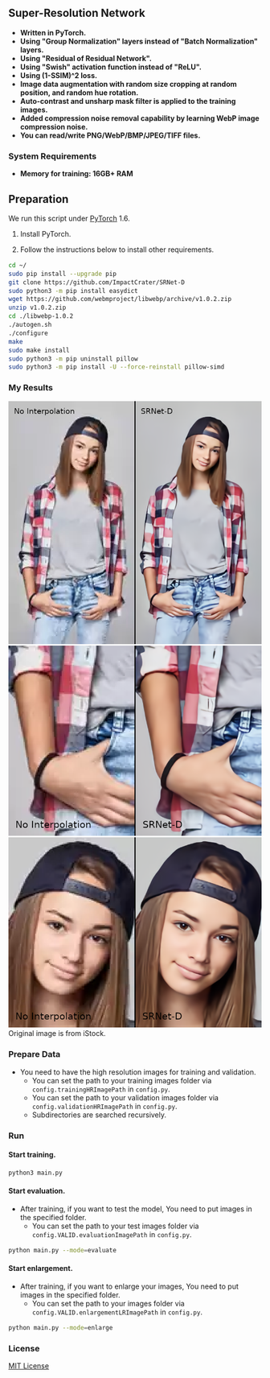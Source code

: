 ## Super-Resolution Network
- **Written in PyTorch.**
- **Using "Group Normalization" layers instead of "Batch Normalization" layers.**
- **Using "Residual of Residual Network".**
- **Using "Swish" activation function instead of "ReLU".**
- **Using (1-SSIM)^2 loss.**
- **Image data augmentation with random size cropping at random position, and random hue rotation.**
- **Auto-contrast and unsharp mask filter is applied to the training images.**
- **Added compression noise removal capability by learning WebP image compression noise.**
- **You can read/write PNG/WebP/BMP/JPEG/TIFF files.**

### System Requirements
- **Memory for training: 16GB+ RAM**

## Preparation

We run this script under [PyTorch](https://pytorch.org/) 1.6.

1. Install PyTorch.

1. Follow the instructions below to install other requirements.
```bash
cd ~/
sudo pip install --upgrade pip
git clone https://github.com/ImpactCrater/SRNet-D
sudo python3 -m pip install easydict
wget https://github.com/webmproject/libwebp/archive/v1.0.2.zip
unzip v1.0.2.zip
cd ./libwebp-1.0.2
./autogen.sh
./configure
make
sudo make install
sudo python3 -m pip uninstall pillow
sudo python3 -m pip install -U --force-reinstall pillow-simd
```

### My Results

<div align="center">
	<img src="img/SRNet-D_Comparison_1_label_1.png"/>
</div>
</a>

<div align="center">
	<img src="img/SRNet-D_Comparison_2_label_1.png"/>
</div>
</a>

<div align="center">
	<img src="img/SRNet-D_Comparison_3_label_1.png"/>
</div>
</a>
Original image is from iStock.

### Prepare Data

 - You need to have the high resolution images for training and validation.
   -  You can set the path to your training images folder via `config.trainingHRImagePath` in `config.py`.
   -  You can set the path to your validation images folder via `config.validationHRImagePath` in `config.py`.
   -  Subdirectories are searched recursively.

### Run

#### Start training.

```bash
python3 main.py
```

#### Start evaluation.
 - After training, if you want to test the model, You need to put images in the specified folder.
   -  You can set the path to your test images folder via `config.VALID.evaluationImagePath` in `config.py`.
  

```bash
python main.py --mode=evaluate 
```

#### Start enlargement.
 - After training, if you want to enlarge your images, You need to put images in the specified folder.
   -  You can set the path to your images folder via `config.VALID.enlargementLRImagePath` in `config.py`.
  

```bash
python main.py --mode=enlarge 
```

### License
[MIT License](https://github.com/ImpactCrater/SRNet-D/blob/master/LICENSE.txt)

